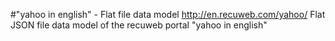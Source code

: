 #"yahoo in english" - Flat file data model
http://en.recuweb.com/yahoo/
Flat JSON file data model of the recuweb portal "yahoo in english"
